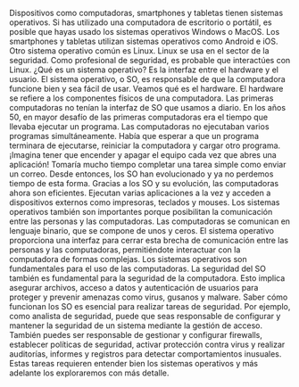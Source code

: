 Dispositivos como computadoras,
smartphones y tabletas tienen sistemas operativos. Si has utilizado una computadora
de escritorio o portátil, es posible que hayas usado
los sistemas operativos Windows o MacOS. Los smartphones y tabletas utilizan
sistemas operativos como Android e iOS. Otro sistema operativo común es Linux. Linux se usa en
el sector de la seguridad. Como profesional de seguridad,
es probable que interactúes con Linux. ¿Qué es un sistema operativo? Es la interfaz entre
el hardware y el usuario. El sistema operativo, o SO, es responsable de que la computadora
funcione bien y sea fácil de usar. Veamos qué es el hardware. El hardware se refiere a los componentes
físicos de una computadora. Las primeras computadoras no tenían
la interfaz de SO que usamos a diario. En los años 50, en mayor desafío de las primeras computadoras era el
tiempo que llevaba ejecutar un programa. Las computadoras no ejecutaban
varios programas simultáneamente. Había que esperar a que
un programa terminara de ejecutarse, reiniciar la computadora
y cargar otro programa. ¡Imagina tener que encender
y apagar el equipo cada vez que abres una aplicación! Tomaría mucho tiempo completar
una tarea simple como enviar un correo. Desde entonces, los SO han evolucionado y ya no perdemos tiempo de esta forma. Gracias a los SO y su evolución,
las computadoras ahora son eficientes. Ejecutan varias aplicaciones a la vez
y acceden a dispositivos externos como impresoras, teclados y mouses. Los sistemas operativos también
son importantes porque posibilitan la comunicación entre
las personas y las computadoras. Las computadoras
se comunican en lenguaje binario, que se compone de unos y ceros. El sistema operativo proporciona
una interfaz para cerrar esta brecha de comunicación
entre las personas y las computadoras, permitiéndote interactuar
con la computadora de formas complejas. Los sistemas operativos son fundamentales
para el uso de las computadoras. La seguridad del SO
también es fundamental para la seguridad de la computadora. Esto implica asegurar archivos,
acceso a datos y autenticación de usuarios para proteger y prevenir amenazas
como virus, gusanos y malware. Saber cómo funcionan los SO es esencial
para realizar tareas de seguridad. Por ejemplo, como analista de seguridad,
puede que seas responsable de configurar y mantener la seguridad de un sistema
mediante la gestión de acceso. También puedes ser responsable de
gestionar y configurar firewalls, establecer políticas de seguridad,
activar protección contra virus y realizar auditorías,
informes y registros para detectar comportamientos inusuales. Estas tareas requieren entender bien
los sistemas operativos y más adelante
los exploraremos con más detalle.